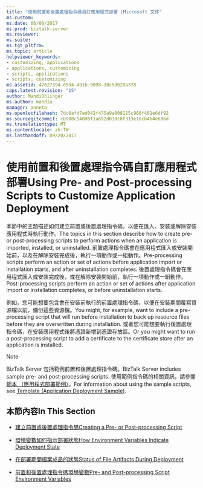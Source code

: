 ```yaml
---
title: "使用前置和後置處理指令碼自訂應用程式部署 |Microsoft 文件"
ms.custom: 
ms.date: 06/08/2017
ms.prod: biztalk-server
ms.reviewer: 
ms.suite: 
ms.tgt_pltfrm: 
ms.topic: article
helpviewer_keywords:
- customizing, applications
- applications, customizing
- scripts, applications
- scripts, customizing
ms.assetid: 47627394-d594-491b-9098-38c5d028a378
caps.latest.revision: "15"
author: MandiOhlinger
ms.author: mandia
manager: anneta
ms.openlocfilehash: 7dc0afd7ed042f475a9a008125c968f401e6df92
ms.sourcegitcommit: cb908c540d8f1a692d01dc8f313e16cb4b4e696d
ms.translationtype: MT
ms.contentlocale: zh-TW
ms.lasthandoff: 09/20/2017
---
```

# <a name="using-pre--and-post-processing-scripts-to-customize-application-deployment"></a><span data-ttu-id="364e7-102">使用前置和後置處理指令碼自訂應用程式部署</span><span class="sxs-lookup"><span data-stu-id="364e7-102">Using Pre- and Post-processing Scripts to Customize Application Deployment</span></span>
<span data-ttu-id="364e7-103">本節中的主題描述如何建立前置或後置處理指令碼，以便在匯入、安裝或解除安裝應用程式時執行動作。</span><span class="sxs-lookup"><span data-stu-id="364e7-103">The topics in this section describe how to create pre- or post-processing scripts to perform actions when an application is imported, installed, or uninstalled.</span></span> <span data-ttu-id="364e7-104">前置處理指令碼會在應用程式匯入或安裝開始前，以及在解除安裝完成後，執行一項動作或一組動作。</span><span class="sxs-lookup"><span data-stu-id="364e7-104">Pre-processing scripts perform an action or set of actions before application import or installation starts, and after uninstallation completes.</span></span> <span data-ttu-id="364e7-105">後置處理指令碼會在應用程式匯入或安裝完成後，或在解除安裝開始前，執行一項動作或一組動作。</span><span class="sxs-lookup"><span data-stu-id="364e7-105">Post-processing scripts perform an action or set of actions after application import or installation completes, or before uninstallation starts.</span></span>  
  
 <span data-ttu-id="364e7-106">例如，您可能想要包含會在安裝前執行的前置處理指令碼，以便在安裝期間覆寫資源檔以前，備份這些資源檔。</span><span class="sxs-lookup"><span data-stu-id="364e7-106">You might, for example, want to include a pre-processing script that will run before installation to back up resource files before they are overwritten during installation.</span></span> <span data-ttu-id="364e7-107">或者您可能想要執行後置處理指令碼，在安裝應用程式後將憑證新增到憑證存放區。</span><span class="sxs-lookup"><span data-stu-id="364e7-107">Or you might want to run a post-processing script to add a certificate to the certificate store after an application is installed.</span></span>  
  
> [!NOTE]
>  <span data-ttu-id="364e7-108">BizTalk Server 包括範例前置和後置處理指令碼。</span><span class="sxs-lookup"><span data-stu-id="364e7-108">BizTalk Server includes sample pre- and post-processing scripts.</span></span> <span data-ttu-id="364e7-109">使用範例指令碼的相關資訊，請參閱[範本 （應用程式部署範例）](../core/template-application-deployment-sample.md)。</span><span class="sxs-lookup"><span data-stu-id="364e7-109">For information about using the sample scripts, see [Template (Application Deployment Sample)](../core/template-application-deployment-sample.md).</span></span>  
  
## <a name="in-this-section"></a><span data-ttu-id="364e7-110">本節內容</span><span class="sxs-lookup"><span data-stu-id="364e7-110">In This Section</span></span>  
  
-   [<span data-ttu-id="364e7-111">建立前置或後置處理指令碼</span><span class="sxs-lookup"><span data-stu-id="364e7-111">Creating a Pre- or Post-processing Script</span></span>](../core/creating-a-pre-or-post-processing-script.md)  
  
-   [<span data-ttu-id="364e7-112">環境變數如何指示部署狀態</span><span class="sxs-lookup"><span data-stu-id="364e7-112">How Environment Variables Indicate Deployment State</span></span>](../core/how-environment-variables-indicate-deployment-state.md)  
  
-   [<span data-ttu-id="364e7-113">在部署期間檔案成品的狀態</span><span class="sxs-lookup"><span data-stu-id="364e7-113">Status of File Artifacts During Deployment</span></span>](../core/status-of-file-artifacts-during-deployment.md)  
  
-   [<span data-ttu-id="364e7-114">前置和後置處理指令碼環境變數</span><span class="sxs-lookup"><span data-stu-id="364e7-114">Pre- and Post-processing Script Environment Variables</span></span>](../core/pre-and-post-processing-script-environment-variables.md)